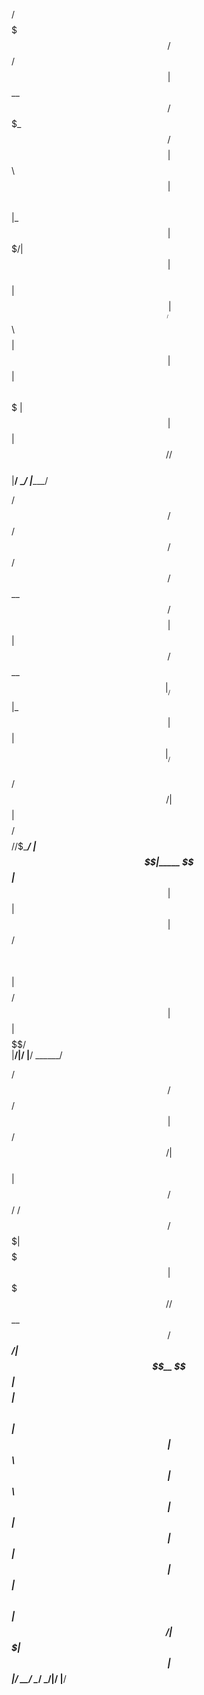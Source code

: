 
  /$$$$$$$   /$$$$$$    /$$              
 | $$__  $$ /$$$_  $$ /$$$$              
 | $$  \ $$| $$$$\ $$|_  $$              
 | $$$$$$$/| $$ $$ $$  | $$              
 | $$____/ | $$\ $$$$  | $$              
 | $$      | $$ \ $$$  | $$              
 | $$      |  $$$$$$/ /$$$$$$            
 |__/       \______/ |______/            
                                         
                                         
                                         
   /$$$$$$    /$$ /$$   /$$  /$$$$$$     
  /$$__  $$ /$$$$| $$  | $$ /$$__  $$    
 |__/  \ $$|_  $$| $$  | $$|__/  \ $$    
   /$$$$$$/  | $$| $$$$$$$$   /$$$$$/    
  /$$____/   | $$|_____  $$  |___  $$    
 | $$        | $$      | $$ /$$  \ $$    
 | $$$$$$$$ /$$$$$$    | $$|  $$$$$$/    
 |________/|______/    |__/ \______/     
                                         
                                         
                                         
  /$$   /$$                     /$$      
 | $$  /$$/                    | $$      
 | $$ /$$/   /$$$$$$   /$$$$$$$| $$$$$$$ 
 | $$$$$/   /$$__  $$ /$$_____/| $$__  $$
 | $$  $$  | $$  \ $$| $$      | $$  \ $$
 | $$\  $$ | $$  | $$| $$      | $$  | $$
 | $$ \  $$|  $$$$$$/|  $$$$$$$| $$  | $$
 |__/  \__/ \______/  \_______/|__/  |__/
                                         
                                    